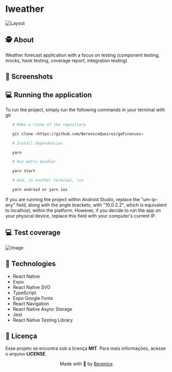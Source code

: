 # Iweather
![Layout](./github/image.png)

## 🕵️ About

Weather forecast application with a focus on testing (component testing, mocks, hook testing, coverage report, integration testing)

## 📸 Screenshots 

<!-- <p align="center">
    <img alt="Simulator Screenshot - iPhone 14 - 2023-07-30 at 10 33 36" src="https://github.com/Natanaelvich/iweather_ignite-rocketseat-23/assets/52014318/9e29ffb9-f61b-4f96-8407-45dcb7e9b6f1"
    width="200px">
    <img alt="Simulator Screenshot - iPhone 14 - 2023-07-30 at 10 33 44" src="https://github.com/Natanaelvich/iweather_ignite-rocketseat-23/assets/52014318/c28756c3-0f68-41eb-9dc3-c4bdae6adb30"
    width="200px">
    <img alt="Simulator Screenshot - iPhone 14 - 2023-07-30 at 10 33 49" src="https://github.com/Natanaelvich/iweather_ignite-rocketseat-23/assets/52014318/54b06e0c-115d-4a92-82c8-be0449a8980e"
    width="200px">
</p> -->

## 💻 Running the application

<p>To run the project, simply run the following commands in your terminal with git</p>

```bash
   # Make a clone of the repository

   git clone <https://github.com/BereniceQueiroz/goFinances>

   # Install dependencies

   yarn

   # Run metro bundler

   yarn start

   # And, in another terminal, run

   yarn android or yarn ios
```

<p>If you are running the project within Android Studio, replace the "um-ip-any" field, along with the angle brackets, with "10.0.2.2", which is equivalent to localhost, within the platform. However, if you decide to run the app on your physical device, replace this field with your computer's current IP.
</p>

## 💻 Test coverage

![image](./github/covarage.png)

## 🚀 Technologies

- React Native
- Expo
- React Native SVG
- TypeScript
- Expo Google Fonts
- React Navigation
- React Native Async Storage
- Jest
- React Native Testing Library

<h2>📝 Licença</h2>
Esse projeto se encontra sob a licença <strong>MIT</strong>. Para mais informações, acesse o arquivo <strong>LICENSE</strong>.


<p align=center>Made with 💜 by <a href="https://www.linkedin.com/in/berenicequeiroz/">Berenice</a><p>
